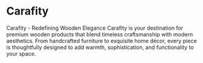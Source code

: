 # Carafity
Carafity - Redefining Wooden Elegance  Carafity is your destination for premium wooden products that blend timeless craftsmanship with modern aesthetics. From handcrafted furniture to exquisite home décor, every piece is thoughtfully designed to add warmth, sophistication, and functionality to your space.
